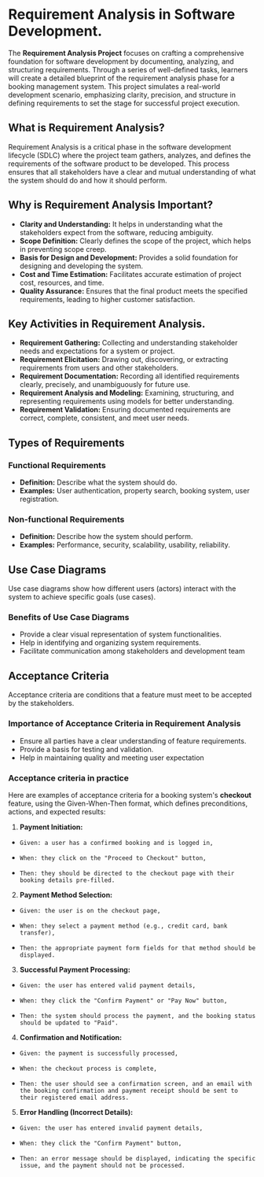 # Requirement Analysis in Software Development.

The **Requirement Analysis Project** focuses on crafting a comprehensive foundation for software development by documenting, analyzing, and structuring requirements. Through a series of well-defined tasks, learners will create a detailed blueprint of the requirement analysis phase for a booking management system. This project simulates a real-world development scenario, emphasizing clarity, precision, and structure in defining requirements to set the stage for successful project execution.

## What is Requirement Analysis?

Requirement Analysis is a critical phase in the software development lifecycle (SDLC) where the project team gathers, analyzes, and defines the requirements of the software product to be developed. This process ensures that all stakeholders have a clear and mutual understanding of what the system should do and how it should perform.

## Why is Requirement Analysis Important?

-  **Clarity and Understanding:** It helps in understanding what the stakeholders expect from the software, reducing ambiguity.
-  **Scope Definition:** Clearly defines the scope of the project, which helps in preventing scope creep.
-  **Basis for Design and Development:** Provides a solid foundation for designing and developing the system.
-  **Cost and Time Estimation:** Facilitates accurate estimation of project cost, resources, and time.
-  **Quality Assurance:** Ensures that the final product meets the specified requirements, leading to higher customer satisfaction.

## Key Activities in Requirement Analysis.

- **Requirement Gathering:**  Collecting and understanding stakeholder needs and expectations for a system or project.
- **Requirement Elicitation:** Drawing out, discovering, or extracting requirements from users and other stakeholders.
- **Requirement Documentation:** Recording all identified requirements clearly, precisely, and unambiguously for future use.
- **Requirement Analysis and Modeling:** Examining, structuring, and representing requirements using models for better understanding.
- **Requirement Validation:** Ensuring documented requirements are correct, complete, consistent, and meet user needs.

## Types of Requirements
### Functional Requirements
- **Definition:** Describe what the system should do.
- **Examples:** User authentication, property search, booking system, user registration.
### Non-functional Requirements
- **Definition:** Describe how the system should perform.
- **Examples:** Performance, security, scalability, usability, reliability.

## Use Case Diagrams
Use case diagrams show how different users (actors) interact with the system to achieve specific goals (use cases).

### Benefits of Use Case Diagrams
- Provide a clear visual representation of system functionalities.
- Help in identifying and organizing system requirements.
- Facilitate communication among stakeholders and development team

## Acceptance Criteria
Acceptance criteria are conditions that a feature must meet to be accepted by the stakeholders.

### Importance of Acceptance Criteria in Requirement Analysis
- Ensure all parties have a clear understanding of feature requirements.
- Provide a basis for testing and validation.
- Help in maintaining quality and meeting user expectation

### Acceptance criteria in practice
Here are examples of acceptance criteria for a booking system's **checkout** feature, using the Given-When-Then format, which defines preconditions, actions, and expected results: 

1.  **Payment Initiation:**
-     Given: a user has a confirmed booking and is logged in,
-     When: they click on the "Proceed to Checkout" button,
-     Then: they should be directed to the checkout page with their booking details pre-filled.

2.  **Payment Method Selection:**
-     Given: the user is on the checkout page,
-     When: they select a payment method (e.g., credit card, bank transfer),
-     Then: the appropriate payment form fields for that method should be displayed.

3.  **Successful Payment Processing:**
-     Given: the user has entered valid payment details,
-     When: they click the "Confirm Payment" or "Pay Now" button,
-     Then: the system should process the payment, and the booking status should be updated to "Paid".

4.  **Confirmation and Notification:**
-     Given: the payment is successfully processed,
-     When: the checkout process is complete,
-     Then: the user should see a confirmation screen, and an email with the booking confirmation and payment receipt should be sent to their registered email address.

5.  **Error Handling (Incorrect Details):**
-     Given: the user has entered invalid payment details,
-     When: they click the "Confirm Payment" button,
-     Then: an error message should be displayed, indicating the specific issue, and the payment should not be processed. 